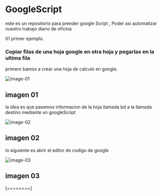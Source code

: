 # GoogleScript
este es un repositorio para prender google Script , Poder asi automatizar nuestro trabajo diario de oficina

01 primer ejemplo.
### Copiar filas de una hoja google en otra hoja y  pegarlas en la ultima fila

primero bamos a crear una hoja de calculo en google.


![image-01](https://drive.google.com/uc?export=view&id=1ZVjTlR8UEIjaBJrTlmoVQ7_meNnSM1aW)

## imagen 01

la idea es que pasemos informacion de la hoja llamada bd a la llamada destino mediante un googleScript

![image-02](https://drive.google.com/uc?export=view&id=1nbKwkARvDCQ7_cOHbDNiy8ZB9Hry2T5b)

## imagen 02

lo siguiente es abrir el editor de codigo de google

![image-03](https://drive.google.com/uc?export=view&id=1WmmKrhUX91wDdzAg0tctXpgFjNuGQn0y)

## imagen 03

[========]
